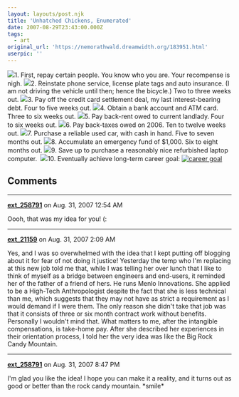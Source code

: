 ```yaml
---
layout: layouts/post.njk
title: 'Unhatched Chickens, Enumerated'
date: 2007-08-29T23:43:00.000Z
tags:
  - art
original_url: 'https://nemorathwald.dreamwidth.org/183951.html'
userpic: ''
---
```

![](http://pics.livejournal.com/matt_arnold/pic/000b5x4c)1\. First, repay certain people. You know who you are. Your recompense is nigh. ![](http://pics.livejournal.com/matt_arnold/pic/000b5x4c)2\. Reinstate phone service, license plate tags and auto insurance. (I am not driving the vehicle until then; hence the bicycle.) Two to three weeks out. ![](http://pics.livejournal.com/matt_arnold/pic/000b5x4c)3\. Pay off the credit card settlement deal, my last interest-bearing debt. Four to five weeks out. ![](http://pics.livejournal.com/matt_arnold/pic/000b5x4c)4\. Obtain a bank account and ATM card. Three to six weeks out. ![](http://pics.livejournal.com/matt_arnold/pic/000b5x4c)5\. Pay back-rent owed to current landlady. Four to six weeks out. ![](http://pics.livejournal.com/matt_arnold/pic/000b5x4c)6\. Pay back-taxes owed on 2006. Ten to twelve weeks out. ![](http://pics.livejournal.com/matt_arnold/pic/000b5x4c)7\. Purchase a reliable used car, with cash in hand. Five to seven months out. ![](http://pics.livejournal.com/matt_arnold/pic/000b5x4c)8\. Accumulate an emergency fund of $1,000. Six to eight months out. ![](http://pics.livejournal.com/matt_arnold/pic/000b5x4c)9\. Save up to purchase a reasonably nice refurbished laptop computer.  ![](http://pics.livejournal.com/matt_arnold/pic/000b5x4c)10\. Eventually achieve long-term career goal: [![career goal](http://pics.livejournal.com/matt_arnold/pic/000b6zs0)](http://www.menloinnovations.com/method/anthropology.htm)

## Comments

---

**[ext_258791](https://www.dreamwidth.org/users/ext_258791)** on Aug. 31, 2007 12:54 AM

Oooh, that was my idea for you! (:

---

**[ext_21159](https://www.dreamwidth.org/users/ext_21159)** on Aug. 31, 2007 2:09 AM

Yes, and I was so overwhelmed with the idea that I kept putting off blogging about it for fear of not doing it justice! Yesterday the temp who I'm replacing at this new job told me that, while I was telling her over lunch that I like to think of myself as a bridge between engineers and end-users, it reminded her of the father of a friend of hers. He runs Menlo Innovations. She applied to be a High-Tech Anthropologist despite the fact that she is less technical than me, which suggests that they may not have as strict a requirement as I would demand if I were them. The only reason she didn't take that job was that it consists of three or six month contract work without benefits. Personally I wouldn't mind that. What matters to me, after the intangible compensations, is take-home pay. After she described her experiences in their orientation process, I told her the very idea was like the Big Rock Candy Mountain.

---

**[ext_258791](https://www.dreamwidth.org/users/ext_258791)** on Aug. 31, 2007 8:47 PM

I'm glad you like the idea! I hope you can make it a reality, and it turns out as good or better than the rock candy mountain. \*smile\*
